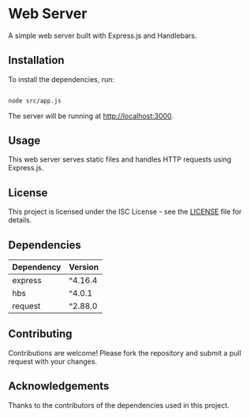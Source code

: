 # Web Server

A simple web server built with Express.js and Handlebars.

## Installation

To install the dependencies, run:

```bash

node src/app.js
```


The server will be running at [http://localhost:3000](http://localhost:3000).

## Usage

This web server serves static files and handles HTTP requests using Express.js.

## License

This project is licensed under the ISC License - see the [LICENSE](LICENSE) file for details.

## Dependencies

| Dependency | Version |
|------------|---------|
| express    | ^4.16.4 |
| hbs        | ^4.0.1  |
| request    | ^2.88.0 |

## Contributing

Contributions are welcome! Please fork the repository and submit a pull request with your changes.

## Acknowledgements

Thanks to the contributors of the dependencies used in this project.




